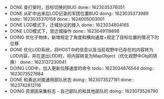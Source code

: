 - DONE 查打架时，目标切换的BUG
  done:: 1623035376051
- DONE 从矿中出来后LOD记录的军团位置BUG
  doing:: 1623035373989
  todo:: 1623035370158
  done:: 1624005003001
- DONE LOD模式下，迁城协议的接入
  done:: 1623034804165
- DONE LOD模式下，禁迁城操作
  done:: 1623049119898
- DOING 优化子物体，新增规定了角度和横向速度+规定了目标位置的情况下的位移
- DONE 优化LOD系统，将HOST中的信息以及当前视野中已存在的内容转为LOD内容，并在退出LOD时，将内容转变为MapObject（优化视野中Obj的转换）
  done:: 1623137230041
- DOING LOD中，加入更新位移速度的命令
  todo:: 1623034876544
  doing:: 1623073527684
- DONE 和勇达对接通用部队状态
  doing:: 1623073527181
  done:: 1623742812116
- DOING 资源田采集标志 - 自己部队的和其他部队的
  doing:: 1623073526790